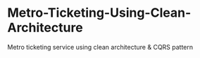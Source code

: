 # Metro-Ticketing-Using-Clean-Architecture
Metro ticketing service using clean architecture &amp; CQRS pattern
